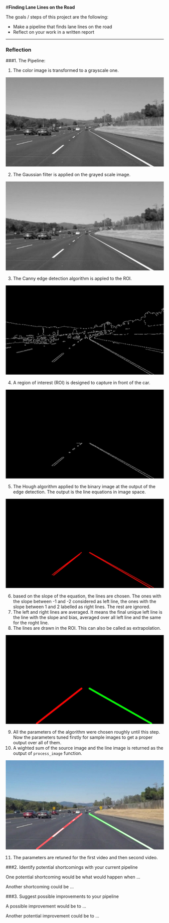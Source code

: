 #**Finding Lane Lines on the Road** 

The goals / steps of this project are the following:
* Make a pipeline that finds lane lines on the road
* Reflect on your work in a written report


[//]: # (Image References)

[image1]: ./output_test_images/img_gray "Grayscale"

[image2]: ./output_test_images/blur_img "Blured"

[image3]: ./output_test_images/edges "Edges"

[image4]: ./output_test_images/img_ROI "Grayscale"

[image5]: ./output_test_images/hough_output "Lines"

[image6]: ./output_test_images/Extended_averaged_line "Grayscale"

[image7]: ./output_test_images/final_img "Result"


---

### Reflection

###1. The Pipeline:

1. The color image is transformed to a grayscale one.

![alt text][image1]

2. The Gaussian filter is applied on the grayed scale image.

![alt text][image2]

3. The Canny edge detection algorithm is appled to the ROI.

![alt text][image3]

4. A region of interest (ROI) is designed to capture in front of the car.

![alt text][image4]

5. The Hough algorithm applied to the binary image at the output of the edge detection. The output is the line equations in image space.

![alt text][image5]

6. based on the slope of the equation, the lines are chosen. The ones with the slope between -1 and -2 considered as left line, the ones with the slope between 1 and 2 labelled as right lines. The rest are ignored.
7. The left and right lines are averaged. It means the final unique left line is the line with the slope and bias, averaged over all left line and the same for the roght line.
8. The lines are drawn in the ROI. This can also be called as extrapolation.

![alt text][image6]

9. All the parameters of the algorithm were chosen roughly until this step. Now the parameters tuned firstly for sample images to get a proper output over all of them.
10. A wighted sum of the source image and the line image is returned as the output of `process_image` function.

![alt text][image7]

11. The parameters are retuned for the first video and then second video.


###2. Identify potential shortcomings with your current pipeline


One potential shortcoming would be what would happen when ... 

Another shortcoming could be ...


###3. Suggest possible improvements to your pipeline

A possible improvement would be to ...

Another potential improvement could be to ...
